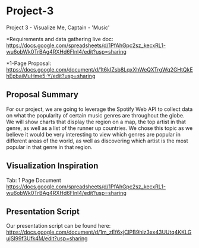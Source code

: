# Project-3
Project 3 - Visualize Me, Captain - 'Music'

*Requirements and data gathering live doc: 
https://docs.google.com/spreadsheets/d/1PfAhGpc2sz_kecxRL1-wu6obWk0TrBAg4RXHd6FlnI4/edit?usp=sharing

*1-Page Proposal:
https://docs.google.com/document/d/1t6kIZsb8LqxXhWeQXTrgWq2GHtQkEhEpbaiMuHme5-Y/edit?usp=sharing

## Proposal Summary
For our project, we are going to leverage the Spotify Web API to collect data on what the popularity of certain music genres are throughout the globe. We will show charts that display the region on a map, the top artist in that genre, as well as a list of the runner up countries. We chose this topic as we believe it would be very interesting to view which genres are popular in different areas of the world, as well as discovering which artist is the most popular in that genre in that region.					

## Visualization Inspiration

Tab: 1 Page Document
https://docs.google.com/spreadsheets/d/1PfAhGpc2sz_kecxRL1-wu6obWk0TrBAg4RXHd6FlnI4/edit?usp=sharing

## Presentation Script
Our presentation script can be found here:
https://docs.google.com/document/d/1m_zEf6xjClPB9hlz3xx43UUtq4KKLGujSl99f3Ufk4M/edit?usp=sharing
